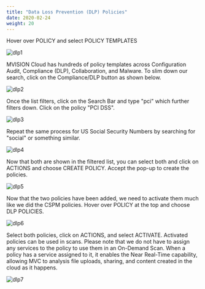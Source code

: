 ```yaml
---
title: "Data Loss Prevention (DLP) Policies"
date: 2020-02-24
weight: 20
---
```


Hover over POLICY and select POLICY TEMPLATES

![dlp1](/images/mvcscan/dlppolicy01.png?classes=border,shadow)

MVISION Cloud has hundreds of policy templates across Configuration Audit, Compliance (DLP), Collaboration, and Malware. To slim down our search, click on the Compliance/DLP button as shown below.

![dlp2](/images/mvcscan/dlppolicy02.png?classes=border,shadow)

Once the list filters, click on the Search Bar and type "pci" which further filters down. Click on the policy "PCI DSS".

![dlp3](/images/mvcscan/dlppolicy03.png?classes=border,shadow)

Repeat the same process for US Social Security Numbers by searching for "social" or something similar.

![dlp4](/images/mvcscan/dlppolicy04.png?classes=border,shadow)

Now that both are shown in the filtered list, you can select both and click on ACTIONS and choose CREATE POLICY. Accept the pop-up to create the policies.

![dlp5](/images/mvcscan/dlppolicy05.png?classes=border,shadow)

Now that the two policies have been added, we need to activate them much like we did the CSPM policies. Hover over POLICY at the top and choose DLP POLICIES.

![dlp6](/images/mvcscan/dlppolicy06.png?classes=border,shadow)

Select both policies, click on ACTIONS, and select ACTIVATE. Activated policies can be used in scans. Please note that we do not have to assign any services to the policy to use them in an On-Demand Scan. When a policy has a service assigned to it, it enables the Near Real-Time capability, allowing MVC to analysis file uploads, sharing, and content created in the cloud as it happens.

![dlp7](/images/mvcscan/dlppolicy07.png?classes=border,shadow)